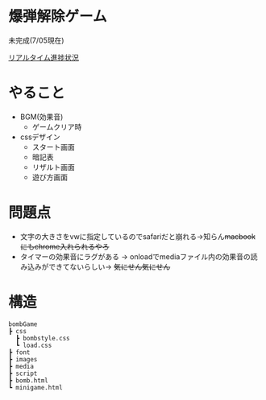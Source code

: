 # 爆弾解除ゲーム
未完成(7/05現在)
  
[リアルタイム進捗状況](yomayoi.com/minigame.com)
  
# やること
* BGM(効果音)
  * ゲームクリア時
* cssデザイン
    * スタート画面
    * 暗記表
    * リザルト画面
    * 遊び方画面
  
# 問題点
* 文字の大きさをvwに指定しているのでsafariだと崩れる->知らん~~macbookにもchrome入れられるやろ~~
* タイマーの効果音にラグがある -> onloadでmediaファイル内の効果音の読み込みができてないらしい-> ~~気にせん気にせん~~
  
# 構造
    bombGame
    ┣ css
      ┣ bombstyle.css
      ┗ load.css
    ┣ font
    ┣ images
    ┣ media
    ┣ script
    ┣ bomb.html
    ┗ minigame.html
